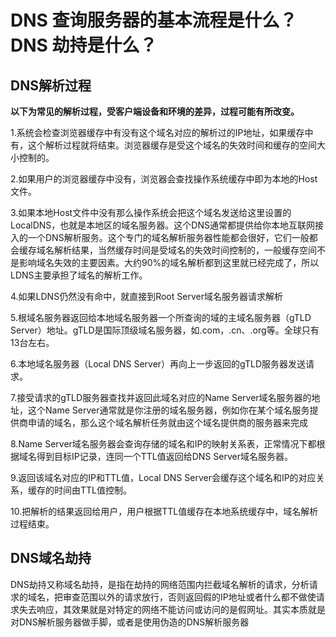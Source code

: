 # DNS 查询服务器的基本流程是什么？DNS 劫持是什么？

## DNS解析过程

**以下为常见的解析过程，受客户端设备和环境的差异，过程可能有所改变。**

1.系统会检查浏览器缓存中有没有这个域名对应的解析过的IP地址，如果缓存中有，这个解析过程就将结束。浏览器缓存是受这个域名的失效时间和缓存的空间大小控制的。

2.如果用户的浏览器缓存中没有，浏览器会查找操作系统缓存中即为本地的Host文件。

3.如果本地Host文件中没有那么操作系统会把这个域名发送给这里设置的LocalDNS，也就是本地区的域名服务器。这个DNS通常都提供给你本地互联网接入的一个DNS解析服务。这个专门的域名解析服务器性能都会很好，它们一般都会缓存域名解析结果，当然缓存时间是受域名的失效时间控制的，一般缓存空间不是影响域名失效的主要因素。大约90%的域名解析都到这里就已经完成了，所以LDNS主要承担了域名的解析工作。

4.如果LDNS仍然没有命中，就直接到Root Server域名服务器请求解析

5.根域名服务器返回给本地域名服务器一个所查询的域的主域名服务器（gTLD Server）地址。gTLD是国际顶级域名服务器，如.com，.cn、.org等。全球只有13台左右。

6.本地域名服务器（Local DNS Server）再向上一步返回的gTLD服务器发送请求。

7.接受请求的gTLD服务器查找并返回此域名对应的Name Server域名服务器的地址，这个Name Server通常就是你注册的域名服务器，例如你在某个域名服务提供商申请的域名，那么这个域名解析任务就由这个域名提供商的服务器来完成

8.Name Server域名服务器会查询存储的域名和IP的映射关系表，正常情况下都根据域名得到目标IP记录，连同一个TTL值返回给DNS Server域名服务器。

9.返回该域名对应的IP和TTL值，Local DNS Server会缓存这个域名和IP的对应关系，缓存的时间由TTL值控制。

10.把解析的结果返回给用户，用户根据TTL值缓存在本地系统缓存中，域名解析过程结束。

## DNS域名劫持

DNS劫持又称域名劫持，是指在劫持的网络范围内拦截域名解析的请求，分析请求的域名，把审查范围以外的请求放行，否则返回假的IP地址或者什么都不做使请求失去响应，其效果就是对特定的网络不能访问或访问的是假网址。其实本质就是对DNS解析服务器做手脚，或者是使用伪造的DNS解析服务器

